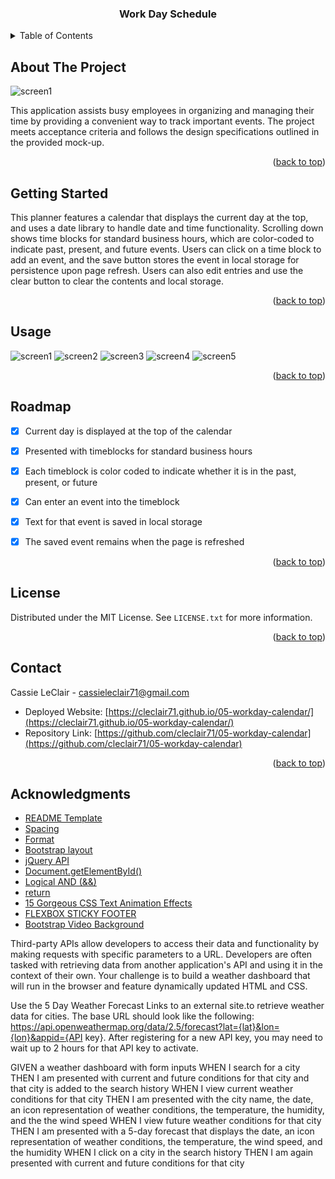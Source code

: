 
<a name="readme-top"></a>

<!-- PROJECT LOGO -->

  <h3 align="center">Work Day Schedule</h3>

<!-- TABLE OF CONTENTS -->
<details>
  <summary>Table of Contents</summary>
  <ol>
    <li>
      <a href="#about-the-project">About The Project</a>
    </li>
    <li>
      <a href="#getting-started">Getting Started</a>
    </li>
    <li><a href="#usage">Usage</a></li>
    <li><a href="#roadmap">Roadmap</a></li>
    <li><a href="#contributing">Contributing</a></li>
    <li><a href="#license">License</a></li>
    <li><a href="#contact">Contact</a></li>
    <li><a href="#acknowledgments">Acknowledgments</a></li>
  </ol>
</details>


<!-- ABOUT THE PROJECT -->
## About The Project

![screen1](https://user-images.githubusercontent.com/76407605/214712756-469e0aea-e7b2-469d-af5c-0c4242c202e2.JPG)

This application assists busy employees in organizing and managing their time by providing a convenient way to track important events. The project meets acceptance criteria and follows the design specifications outlined in the provided mock-up.


<p align="right">(<a href="#readme-top">back to top</a>)</p>



<!-- GETTING STARTED -->
## Getting Started

This planner features a calendar that displays the current day at the top, and uses a date library to handle date and time functionality. Scrolling down shows time blocks for standard business hours, which are color-coded to indicate past, present, and future events. Users can click on a time block to add an event, and the save button stores the event in local storage for persistence upon page refresh. Users can also edit entries and use the clear button to clear the contents and local storage.

<p align="right">(<a href="#readme-top">back to top</a>)</p>



<!-- USAGE EXAMPLES -->
## Usage
![screen1](https://user-images.githubusercontent.com/76407605/214712756-469e0aea-e7b2-469d-af5c-0c4242c202e2.JPG)
![screen2](https://user-images.githubusercontent.com/76407605/214712757-54441117-7c50-492d-8a4f-045cb9c4264e.JPG)
![screen3](https://user-images.githubusercontent.com/76407605/214712758-e2d516e5-0ad0-4013-8e66-09bced0a858b.JPG)
![screen4](https://user-images.githubusercontent.com/76407605/214712759-121fc383-5b2f-4e53-a509-13e4e0ecb29f.JPG)
![screen5](https://user-images.githubusercontent.com/76407605/214712761-c7b2ceea-8f9b-4cac-8537-5603ef8a72d3.JPG)
<p align="right">(<a href="#readme-top">back to top</a>)</p>



<!-- ROADMAP -->
## Roadmap

- [x] Current day is displayed at the top of the calendar
- [x] Presented with timeblocks for standard business hours
- [x] Each timeblock is color coded to indicate whether it is in the past, present, or future
- [x] Can enter an event into the timeblock
- [x] Text for that event is saved in local storage
- [x] The saved event remains when the page is refreshed


<p align="right">(<a href="#readme-top">back to top</a>)</p>


<!-- LICENSE -->
## License

Distributed under the MIT License. See `LICENSE.txt` for more information.

<p align="right">(<a href="#readme-top">back to top</a>)</p>



<!-- CONTACT -->
## Contact

Cassie LeClair - cassieleclair71@gmail.com

* Deployed Website: [https://cleclair71.github.io/05-workday-calendar/](https://cleclair71.github.io/05-workday-calendar/)
* Repository Link: [https://github.com/cleclair71/05-workday-calendar](https://github.com/cleclair71/05-workday-calendar)

<p align="right">(<a href="#readme-top">back to top</a>)</p>



<!-- ACKNOWLEDGMENTS -->
## Acknowledgments

* [README Template](https://github.com/othneildrew/Best-README-Template)
* [Spacing](https://getbootstrap.com/docs/4.0/utilities/spacing/)
* [Format](https://day.js.org/docs/en/display/format)
* [Bootstrap layout](https://getbootstrap.com/docs/5.0/layout/utilities/)
* [jQuery API](https://api.jquery.com/)
* [Document.getElementById()](https://developer.mozilla.org/en-US/docs/Web/API/Document/getElementById)
* [Logical AND (&&)](https://developer.mozilla.org/en-US/docs/Web/JavaScript/Reference/Operators/Logical_AND)
* [return](https://developer.mozilla.org/en-US/docs/Web/JavaScript/Reference/Statements/return)
* [15 Gorgeous CSS Text Animation Effects](https://alvarotrigo.com/blog/css-text-animations/)
* [FLEXBOX STICKY FOOTER](https://startbootstrap.com/snippets/sticky-footer-flexbox)
* [Bootstrap Video Background](https://jsfiddle.net/StartBootstrap/enajc82d/)

Third-party APIs allow developers to access their data and functionality by making requests with specific parameters to a URL. Developers are often tasked with retrieving data from another application's API and using it in the context of their own. Your challenge is to build a weather dashboard that will run in the browser and feature dynamically updated HTML and CSS.

Use the 5 Day Weather Forecast Links to an external site.to retrieve weather data for cities. The base URL should look like the following: https://api.openweathermap.org/data/2.5/forecast?lat={lat}&lon={lon}&appid={API key}. After registering for a new API key, you may need to wait up to 2 hours for that API key to activate.

GIVEN a weather dashboard with form inputs
WHEN I search for a city
THEN I am presented with current and future conditions for that city and that city is added to the search history
WHEN I view current weather conditions for that city
THEN I am presented with the city name, the date, an icon representation of weather conditions, the temperature, the humidity, and the the wind speed
WHEN I view future weather conditions for that city
THEN I am presented with a 5-day forecast that displays the date, an icon representation of weather conditions, the temperature, the wind speed, and the humidity
WHEN I click on a city in the search history
THEN I am again presented with current and future conditions for that city